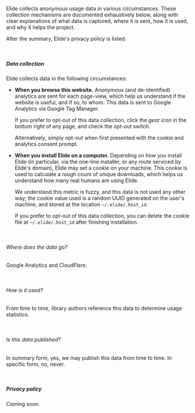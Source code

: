 
Elide collects anonymous usage data in various circumstances. These collection mechanisms are documented exhaustively
below, along with clear explanations of what data is captured, where it is sent, how it is used, and why it helps the
project.

After the summary, Elide's privacy policy is listed.

<br />

##### Data collection

Elide collects data in the following circumstances:

- **When you browse this website.** Anonymous (and de-identified) analytics are sent for each page-view, which help us
  understand if the website is useful, and if so, to whom. This data is sent to Google Analytics via Google Tag Manager.

  If you prefer to opt-out of this data collection, click the _gear icon_ in the bottom right of any page, and check the
  opt-out switch.

  Alternatively, simply opt-out when first presented with the cookie and analytics consent prompt.

- **When you install Elide on a computer.** Depending on how you install Elide (in particular, via the one-line
  installer, or any route serviced by Elide's domain), Elide may set a cookie on your machine. This cookie is used to
  calculate a rough count of unique downloads, which helps us understand how many real humans are using Elide.

  We understand this metric is fuzzy, and this data is not used any other way; the cookie value used is a random UUID
  generated on the user's machine, and stored at the location `~/.elide/.host_id`.

  If you prefer to opt-out of this data collection, you can delete the cookie file at `~/.elide/.host_id` after
  finishing installation.

<br />

###### Where does the data go?

Google Analytics and CloudFlare.

<br />

###### How is it used?

From time to time, library authors reference this data to determine usage statistics.

<br />

###### Is this data published?

In summary form, yes, we may publish this data from time to time. In specific form, no, never.

<br />

##### Privacy policy

Coming soon.
